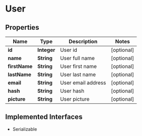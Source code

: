 

# User


## Properties

| Name | Type | Description | Notes |
|------------ | ------------- | ------------- | -------------|
|**id** | **Integer** | User id |  [optional] |
|**name** | **String** | User full name |  [optional] |
|**firstName** | **String** | User first name |  [optional] |
|**lastName** | **String** | User last name |  [optional] |
|**email** | **String** | User email address |  [optional] |
|**hash** | **String** | User hash |  [optional] |
|**picture** | **String** | User picture |  [optional] |


## Implemented Interfaces

* Serializable


